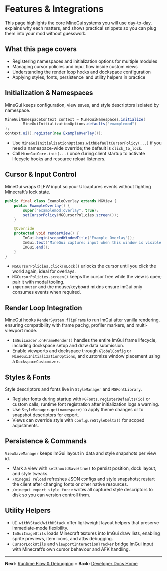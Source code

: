# Features & Integrations
This page highlights the core MineGui systems you will use day-to-day, explains why each matters, and shows practical snippets so you can plug them into your mod without guesswork.

## What this page covers
- Registering namespaces and initialization options for multiple modules
- Managing cursor policies and input flow inside custom views
- Understanding the render loop hooks and dockspace configuration
- Applying styles, fonts, persistence, and utility helpers in practice

## Initialization & Namespaces
MineGui keeps configuration, view saves, and style descriptors isolated by namespace.

```java
MineGuiNamespaceContext context = MineGuiNamespaces.initialize(
        MineGuiInitializationOptions.defaults("examplemod")
);
context.ui().register(new ExampleOverlay());
```

- Use `MineGuiInitializationOptions.withDefaultCursorPolicy(...)` if you need a namespace-wide override; the default is `click_to_lock`.
- Call `MineGuiCore.init(...)` once during client startup to activate lifecycle hooks and resource reload listeners.

## Cursor & Input Control
MineGui wraps GLFW input so your UI captures events without fighting Minecraft’s lock state.

```java
public final class ExampleOverlay extends MGView {
    public ExampleOverlay() {
        super("examplemod:overlay", true);
        setCursorPolicy(MGCursorPolicies.screen());
    }

    @Override
    protected void renderView() {
        ImGui.begin(scopedWindowTitle("Example Overlay"));
        ImGui.text("MineGui captures input when this window is visible.");
        ImGui.end();
    }
}
```

- `MGCursorPolicies.clickToLock()` unlocks the cursor until you click the world again, ideal for overlays.
- `MGCursorPolicies.screen()` keeps the cursor free while the view is open; pair it with modal tooling.
- `InputRouter` and the mouse/keyboard mixins ensure ImGui only consumes events when required.

## Render Loop Integration
MineGui hooks `RenderSystem.flipFrame` to run ImGui after vanilla rendering, ensuring compatibility with frame pacing, profiler markers, and multi-viewport mode.

- `ImGuiLoader.onFrameRender()` handles the entire ImGui frame lifecycle, including dockspace setup and draw data submission.
- Enable viewports and dockspace through `GlobalConfig` or `MineGuiInitializationOptions`, and customize window placement using a `DockspaceCustomizer`.

## Styles & Fonts
Style descriptors and fonts live in `StyleManager` and `MGFontLibrary`.

- Register fonts during startup with `MGFonts.registerDefaults(io)` or custom calls; runtime font registration after initialization logs a warning.
- Use `StyleManager.get(namespace)` to apply theme changes or to snapshot descriptors for export.
- Views can override style with `configureStyleDelta()` for scoped adjustments.

## Persistence & Commands
`ViewSaveManager` keeps ImGui layout ini data and style snapshots per view id.

- Mark a view with `setShouldSave(true)` to persist position, dock layout, and style tweaks.
- `/minegui reload` refreshes JSON configs and style snapshots; restart the client after changing fonts or other native resources.
- `/minegui export style force` writes all captured style descriptors to disk so you can version controll them.

## Utility Helpers
- `UI.withVStack`/`withHStack` offer lightweight layout helpers that preserve immediate-mode flexibility.
- `ImGuiImageUtils` loads Minecraft textures into ImGui draw lists, enabling sprite previews, item icons, and atlas debugging.
- `CursorLockUtils` and `ViewportInteractionTracker` bridge ImGui input with Minecraft’s own cursor behaviour and AFK handling.

---

**Next:** [Runtime Flow & Debugging](runtime-flow.md) • **Back:** [Developer Docs Home](README.md)
